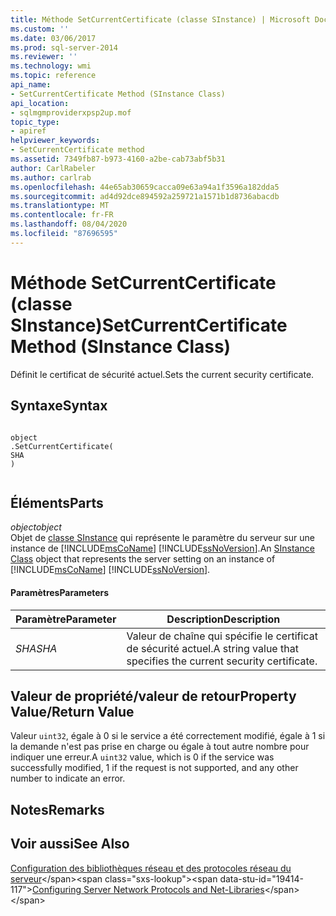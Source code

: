 ```yaml
---
title: Méthode SetCurrentCertificate (classe SInstance) | Microsoft Docs
ms.custom: ''
ms.date: 03/06/2017
ms.prod: sql-server-2014
ms.reviewer: ''
ms.technology: wmi
ms.topic: reference
api_name:
- SetCurrentCertificate Method (SInstance Class)
api_location:
- sqlmgmproviderxpsp2up.mof
topic_type:
- apiref
helpviewer_keywords:
- SetCurrentCertificate method
ms.assetid: 7349fb87-b973-4160-a2be-cab73abf5b31
author: CarlRabeler
ms.author: carlrab
ms.openlocfilehash: 44e65ab30659cacca09e63a94a1f3596a182dda5
ms.sourcegitcommit: ad4d92dce894592a259721a1571b1d8736abacdb
ms.translationtype: MT
ms.contentlocale: fr-FR
ms.lasthandoff: 08/04/2020
ms.locfileid: "87696595"
---
```

# <a name="setcurrentcertificate-method-sinstance-class"></a><span data-ttu-id="19414-102">Méthode SetCurrentCertificate (classe SInstance)</span><span class="sxs-lookup"><span data-stu-id="19414-102">SetCurrentCertificate Method (SInstance Class)</span></span>
  <span data-ttu-id="19414-103">Définit le certificat de sécurité actuel.</span><span class="sxs-lookup"><span data-stu-id="19414-103">Sets the current security certificate.</span></span>  
  
## <a name="syntax"></a><span data-ttu-id="19414-104">Syntaxe</span><span class="sxs-lookup"><span data-stu-id="19414-104">Syntax</span></span>  
  
```  
  
object  
.SetCurrentCertificate(  
SHA  
)  
  
```  
  
## <a name="parts"></a><span data-ttu-id="19414-105">Éléments</span><span class="sxs-lookup"><span data-stu-id="19414-105">Parts</span></span>  
 <span data-ttu-id="19414-106">*object*</span><span class="sxs-lookup"><span data-stu-id="19414-106">*object*</span></span>  
 <span data-ttu-id="19414-107">Objet de [classe SInstance](sinstance-class.md) qui représente le paramètre du serveur sur une instance de [!INCLUDE[msCoName](../../../includes/msconame-md.md)] [!INCLUDE[ssNoVersion](../../../includes/ssnoversion-md.md)].</span><span class="sxs-lookup"><span data-stu-id="19414-107">An [SInstance Class](sinstance-class.md) object that represents the server setting on an instance of [!INCLUDE[msCoName](../../../includes/msconame-md.md)] [!INCLUDE[ssNoVersion](../../../includes/ssnoversion-md.md)].</span></span>  
  
#### <a name="parameters"></a><span data-ttu-id="19414-108">Paramètres</span><span class="sxs-lookup"><span data-stu-id="19414-108">Parameters</span></span>  
  
|<span data-ttu-id="19414-109">Paramètre</span><span class="sxs-lookup"><span data-stu-id="19414-109">Parameter</span></span>|<span data-ttu-id="19414-110">Description</span><span class="sxs-lookup"><span data-stu-id="19414-110">Description</span></span>|  
|---------------|-----------------|  
|<span data-ttu-id="19414-111">*SHA*</span><span class="sxs-lookup"><span data-stu-id="19414-111">*SHA*</span></span>|<span data-ttu-id="19414-112">Valeur de chaîne qui spécifie le certificat de sécurité actuel.</span><span class="sxs-lookup"><span data-stu-id="19414-112">A string value that specifies the current security certificate.</span></span>|  
  
## <a name="property-valuereturn-value"></a><span data-ttu-id="19414-113">Valeur de propriété/valeur de retour</span><span class="sxs-lookup"><span data-stu-id="19414-113">Property Value/Return Value</span></span>  
 <span data-ttu-id="19414-114">Valeur `uint32`, égale à 0 si le service a été correctement modifié, égale à 1 si la demande n'est pas prise en charge ou égale à tout autre nombre pour indiquer une erreur.</span><span class="sxs-lookup"><span data-stu-id="19414-114">A `uint32` value, which is 0 if the service was successfully modified, 1 if the request is not supported, and any other number to indicate an error.</span></span>  
  
## <a name="remarks"></a><span data-ttu-id="19414-115">Notes</span><span class="sxs-lookup"><span data-stu-id="19414-115">Remarks</span></span>  
  
## <a name="see-also"></a><span data-ttu-id="19414-116">Voir aussi</span><span class="sxs-lookup"><span data-stu-id="19414-116">See Also</span></span>  
 <span data-ttu-id="19414-117">[Configuration des bibliothèques réseau et des protocoles réseau du serveur](https://msdn.microsoft.com/library/ms177485\(v=sql.100\).aspx)</span><span class="sxs-lookup"><span data-stu-id="19414-117">[Configuring Server Network Protocols and Net-Libraries](https://msdn.microsoft.com/library/ms177485\(v=sql.100\).aspx)</span></span>  
  
  
